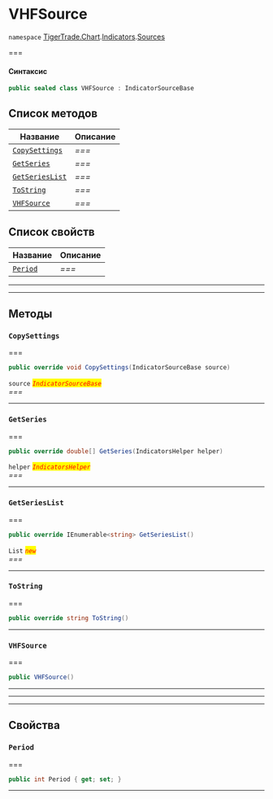 # VHFSource

`namespace` [TigerTrade.Chart](../../../../).[Indicators](../).[Sources](./)

\===

#### Синтаксис

```csharp
public sealed class VHFSource : IndicatorSourceBase
```

## Список методов

| Название                                                | Описание |
| ------------------------------------------------------- | -------- |
| [`CopySettings`](vhfsource.cs.md#method-copysettings)   | _===_    |
| [`GetSeries`](vhfsource.cs.md#method-getseries)         | _===_    |
| [`GetSeriesList`](vhfsource.cs.md#method-getserieslist) | _===_    |
| [`ToString`](vhfsource.cs.md#method-tostring)           | _===_    |
| [`VHFSource`](vhfsource.cs.md#method-vhfsource)         | _===_    |

## Список свойств

| Название                                    | Описание |
| ------------------------------------------- | -------- |
| [`Period`](vhfsource.cs.md#property-period) | _===_    |

***

***

## Методы

### `CopySettings` <a href="#method-copysettings" id="method-copysettings"></a>

\===

```csharp
public override void CopySettings(IndicatorSourceBase source)
```

`source` _<mark style="color:red;">`IndicatorSourceBase`</mark>_\
_===_

***

### `GetSeries` <a href="#method-getseries" id="method-getseries"></a>

\===

```csharp
public override double[] GetSeries(IndicatorsHelper helper)
```

`helper` _<mark style="color:red;">`IndicatorsHelper`</mark>_\
_===_

***

### `GetSeriesList` <a href="#method-getserieslist" id="method-getserieslist"></a>

\===

```csharp
public override IEnumerable<string> GetSeriesList()
```

`List` _<mark style="color:red;">`new`</mark>_\
_===_

***

### `ToString` <a href="#method-tostring" id="method-tostring"></a>

\===

```csharp
public override string ToString()
```

***

### `VHFSource` <a href="#method-vhfsource" id="method-vhfsource"></a>

\===

```csharp
public VHFSource()
```

***

***

***

## Свойства

### `Period` <a href="#property-period" id="property-period"></a>

\===

```csharp
public int Period { get; set; }
```

***

